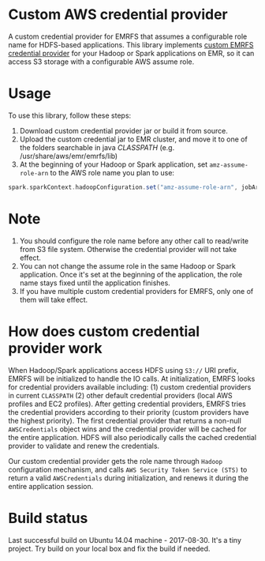 Custom AWS credential provider
=======
A custom credential provider for EMRFS that assumes a configurable role name for HDFS-based applications.
This library implements [custom EMRFS credential provider](http://docs.aws.amazon.com/emr/latest/ManagementGuide/emr-plan-credentialsprovider.html) for your Hadoop or Spark applications on EMR, so it can access S3 storage with a configurable AWS assume role.

# Usage
To use this library, follow these steps:
1. Download custom credential provider jar or build it from source.
2. Upload the custom credential jar to EMR cluster, and move it to one of the folders searchable in java *CLASSPATH* (e.g. /usr/share/aws/emr/emrfs/lib)
3. At the beginning of your Hadoop or Spark application, set `amz-assume-role-arn` to the AWS role name you plan to use:
```scala
spark.sparkContext.hadoopConfiguration.set("amz-assume-role-arn", jobArgs.params.getOrElse("roleName", "your-aws-role-arn"))
```

# Note
1. You should configure the role name before any other call to read/write from S3 file system. Otherwise the credential provider will not take effect.
2. You can not change the assume role in the same Hadoop or Spark application. Once it's set at the beginning of the application, the role name stays fixed until the application finishes.
3. If you have multiple custom credential providers for EMRFS, only one of them will take effect.

# How does custom credential provider work
When Hadoop/Spark applications access HDFS using `S3://` URI prefix, EMRFS will be initialized to handle the IO calls. At initialization, EMRFS looks for credential providers available including: (1) custom credential providers in current `CLASSPATH` (2) other default credential providers (local AWS profiles and EC2 profiles). After getting credential providers, EMRFS tries the credential providers according to their priority (custom providers have the highest priority). The first credential provider that returns a non-null `AWSCredentials` object wins and the credential provider will be cached for the entire application. HDFS will also periodically calls the cached credential provider to validate and renew the credentials.

Our custom credential provider gets the role name through `Hadoop` configuration mechanism, and calls `AWS Security Token Service (STS)` to return a valid `AWSCredentials` during initialization, and renews it during the entire application session.

# Build status
Last successful build on Ubuntu 14.04 machine - 2017-08-30.
It's a tiny project. Try build on your local box and fix the build if needed.

